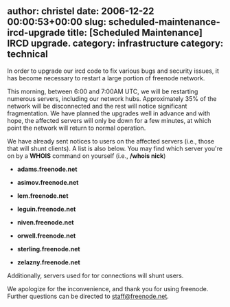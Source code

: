 author: christel
date: 2006-12-22 00:00:53+00:00
slug: scheduled-maintenance-ircd-upgrade
title: [Scheduled Maintenance] IRCD upgrade.
category: infrastructure
category: technical
---
In order to upgrade our ircd code to fix various bugs and security issues, it has become necessary to restart a large  portion of freenode network.

This morning, between 6:00 and 7:00AM UTC, we will be restarting numerous servers, including our network hubs.   Approximately 35% of the network will be disconnected and the rest will notice significant fragmentation.  We have planned the  upgrades well in advance and with hope, the affected servers will only be down for a few minutes, at which point the network  will return to normal operation.

We have already sent notices to users on the affected servers (i.e., those that will shunt clients).  A list is also below.   You may find which server you're on by a **WHOIS** command on yourself (i.e., **/whois nick**)



	
  * **adams.freenode.net**

	
  * **asimov.freenode.net**

	
  * **lem.freenode.net**

	
  * **leguin.freenode.net**

	
  * **niven.freenode.net**

	
  * **orwell.freenode.net**

	
  * **sterling.freenode.net**

	
  * **zelazny.freenode.net**


Additionally, servers used for tor connections will shunt users.

We apologize for the inconvenience, and thank you for using freenode.  Further questions can  be directed to staff@freenode.net.
